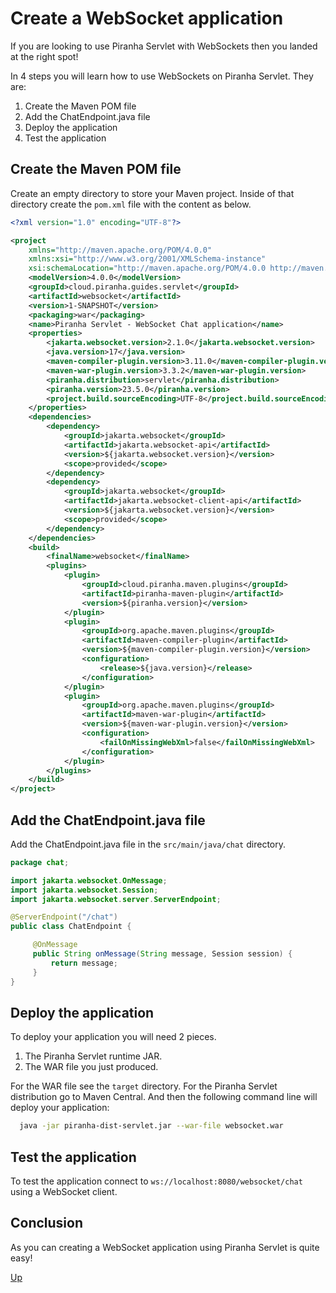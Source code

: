# Create a WebSocket application

If you are looking to use Piranha Servlet with WebSockets then you landed at the
right spot!

In 4 steps you will learn how to use WebSockets on Piranha Servlet. They are:

1. Create the Maven POM file
1. Add the ChatEndpoint.java file
1. Deploy the application
1. Test the application

## Create the Maven POM file

Create an empty directory to store your Maven project. Inside of that directory 
create the ```pom.xml``` file with the content as below.

```xml
<?xml version="1.0" encoding="UTF-8"?>

<project
    xmlns="http://maven.apache.org/POM/4.0.0"
    xmlns:xsi="http://www.w3.org/2001/XMLSchema-instance"
    xsi:schemaLocation="http://maven.apache.org/POM/4.0.0 http://maven.apache.org/xsd/maven-4.0.0.xsd">
    <modelVersion>4.0.0</modelVersion>
    <groupId>cloud.piranha.guides.servlet</groupId>
    <artifactId>websocket</artifactId>
    <version>1-SNAPSHOT</version>
    <packaging>war</packaging>
    <name>Piranha Servlet - WebSocket Chat application</name>
    <properties>
        <jakarta.websocket.version>2.1.0</jakarta.websocket.version>
        <java.version>17</java.version>
        <maven-compiler-plugin.version>3.11.0</maven-compiler-plugin.version>
        <maven-war-plugin.version>3.3.2</maven-war-plugin.version>
        <piranha.distribution>servlet</piranha.distribution>
        <piranha.version>23.5.0</piranha.version>
        <project.build.sourceEncoding>UTF-8</project.build.sourceEncoding>
    </properties>
    <dependencies>
        <dependency>
            <groupId>jakarta.websocket</groupId>
            <artifactId>jakarta.websocket-api</artifactId>
            <version>${jakarta.websocket.version}</version>
            <scope>provided</scope>
        </dependency>
        <dependency>
            <groupId>jakarta.websocket</groupId>
            <artifactId>jakarta.websocket-client-api</artifactId>
            <version>${jakarta.websocket.version}</version>
            <scope>provided</scope>
        </dependency>
    </dependencies>
    <build>
        <finalName>websocket</finalName>
        <plugins>
            <plugin>
                <groupId>cloud.piranha.maven.plugins</groupId>
                <artifactId>piranha-maven-plugin</artifactId>
                <version>${piranha.version}</version>
            </plugin>
            <plugin>
                <groupId>org.apache.maven.plugins</groupId>
                <artifactId>maven-compiler-plugin</artifactId>
                <version>${maven-compiler-plugin.version}</version>
                <configuration>
                    <release>${java.version}</release>
                </configuration>
            </plugin>
            <plugin>
                <groupId>org.apache.maven.plugins</groupId>
                <artifactId>maven-war-plugin</artifactId>
                <version>${maven-war-plugin.version}</version>
                <configuration>
                    <failOnMissingWebXml>false</failOnMissingWebXml>
                </configuration>
            </plugin>
        </plugins>
    </build>
</project>
```

## Add the ChatEndpoint.java file

Add the ChatEndpoint.java file in the `src/main/java/chat` directory.

```java
package chat;

import jakarta.websocket.OnMessage;
import jakarta.websocket.Session;
import jakarta.websocket.server.ServerEndpoint;

@ServerEndpoint("/chat")
public class ChatEndpoint {

     @OnMessage
     public String onMessage(String message, Session session) {
         return message;
     }
}
```

## Deploy the application

To deploy your application you will need 2 pieces. 

1. The Piranha Servlet runtime JAR.
2. The WAR file you just produced. 

For the WAR file see the `target` directory. For the Piranha Servlet
distribution go to Maven Central. And then the following command line will
deploy your application:

```bash
  java -jar piranha-dist-servlet.jar --war-file websocket.war
```

## Test the application

To test the application connect to `ws://localhost:8080/websocket/chat` using
a WebSocket client.

## Conclusion

As you can creating a WebSocket application using Piranha Servlet is quite easy!

[Up](../)
